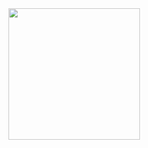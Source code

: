 <html>

<body>
<img style="height:auto;" alt="" width="260" height="260" class="avatar avatar-user width-full border bg-white" src="https://avatars0.githubusercontent.com/u/53038098?s=460&amp;u=0f8dbdf4414b935eb7fe6307e75bea4c3f4f0694&amp;v=4">


</body>
</html> 

